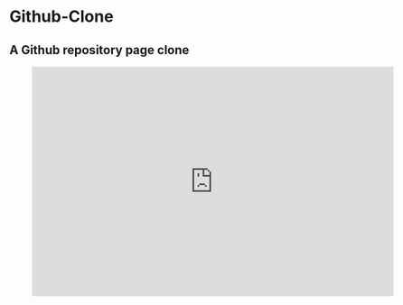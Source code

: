 # Github-Clone

## A Github repository page clone

<figure>
<iframe src='https://gfycat.com/ifr/HarmlessGlassGoshawk' frameborder='0' scrolling='no' allowfullscreen width='640' height='407'></iframe>
</figure>
